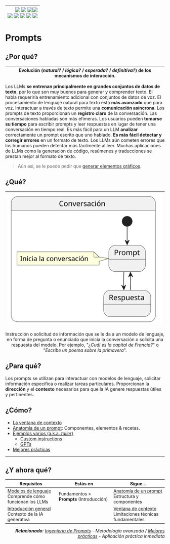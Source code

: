 <div align=right>

|[![](https://img.shields.io/badge/-Inicio-FFF?style=flat&logo=Emlakjet&logoColor=black)](/README.md) [![](https://img.shields.io/badge/-Introducción-FFF?style=flat&logo=abbrobotstudio&logoColor=black)](/documentos/intro.md) [![](https://img.shields.io/badge/-Panorámica-FFF?style=flat&logo=openstreetmap&logoColor=black)](/documentos/panoramica.md)[![](https://img.shields.io/badge/-Modelos_de_lenguaje-FFF?style=flat&logo=LiveChat&logoColor=black)](/documentos/LLMs.md)<br>  [![](https://img.shields.io/badge/-Prompts-FFF?style=flat&logo=Proton&logoColor=black)](/documentos/prompts/README.md) [![](https://img.shields.io/badge/-Ing,_de_prompts-FFF?style=flat&logo=googleearthengine&logoColor=black)](/documentos/ingenieriaDePrompts/README.md) [![](https://img.shields.io/badge/-Patrones-FFF?style=flat&logo=textpattern&logoColor=black)](/documentos/ingenieriaDePrompts/patrones/README.md) [![](https://img.shields.io/badge/8vP-FFF?style=flat&logo=v8&logoColor=black)](/documentos/prompts/mejoresPracticas/8virtudesDelPrompting.md) [![](https://img.shields.io/badge/-Casos_de_uso-FFF?style=flat&logo=gitbook&logoColor=black)](/documentos/casosDeUso/README.md)|
|-:|

</div>

# Prompts

## ¿Por qué?

|Evolución (*natural?* / *lógica?* / *esperada?* / *definitiva?*) de los mecanismos de interacción.|
|-|
Los LLMs **se entrenan principalmente en grandes conjuntos de datos de texto**, por lo que son muy buenos para generar y comprender texto. El habla requeriría entrenamiento adicional con conjuntos de datos de voz.
El procesamiento de lenguaje natural para texto está **más avanzado** que para voz. 
Interactuar a través de texto permite una **comunicación asíncrona**. 
Los prompts de texto proporcionan un **registro claro** de la conversación. Las conversaciones habladas son más efímeras.
Los usuarios pueden **tomarse su tiempo** para escribir prompts y leer respuestas en lugar de tener una conversación en tiempo real.
Es más fácil para un LLM **analizar** correctamente un prompt escrito que uno hablado.
**Es más fácil detectar y corregir errores** en un formato de texto. Los LLMs aún cometen errores que los humanos pueden detectar más fácilmente al leer.
Muchas aplicaciones de LLMs como la generación de código, resúmenes y traducciones se prestan mejor al formato de texto.

> Aún así, se le puede pedir que [generar elementos gráficos](/documentos/casosDeUso/esquemasDiagramas.md).

## ¿Qué?

<div align="center">

|![](/documentos/imagenes/modelosUML/sesion.svg)|
|-|
Instrucción o solicitud de información que se le da a un modelo de lenguaje, en forma de pregunta o enunciado que inicia la conversación o solicita una respuesta del modelo.
Por ejemplo, "*¿Cuál es la capital de Francia?*" o "*Escribe un poema sobre la primavera*".

</div>

## ¿Para qué?

Los prompts se utilizan para interactuar con modelos de lenguaje, solicitar información específica o realizar tareas particulares. Proporcionan la **dirección** y el **contexto** necesarios para que la IA genere respuestas útiles y pertinentes.

## ¿Cómo?

- [La ventana de contexto](ventanaDeContexto.md)
- [Anatomía de un prompt](anatomia.md): Componentes, elementos & recetas.
- [Ejemplos varios (a.k.a. *taller*)](ejemplos.md)
  - [Custom instructions](customInstructions.md)
  - [GPTs](GPTs.md)
- [Mejores prácticas](mejoresPracticas/README.md)

---

## ¿Y ahora qué?

<div align=right>

|Requisitos|Estás en|Sigue...|
|-|-|-|
|[Modelos de lenguaje](../LLMs.md)<br>Comprende cómo funcionan los LLMs|Fundamentos > **Prompts** (Introducción)|[Anatomía de un prompt](anatomia.md)<br>Estructura y componentes
|[Introducción general](../intro.md)<br>Contexto de la IA generativa||[Ventana de contexto](ventanaDeContexto.md)<br>Limitaciones técnicas fundamentales

<i>**Relacionado**: [Ingeniería de Prompts](../ingenieriaDePrompts/README.md) - Metodología avanzada / [Mejores prácticas](mejoresPracticas/README.md) - Aplicación práctica inmediata</i>

</div>
